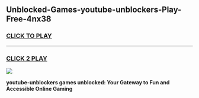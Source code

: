 
## Unblocked-Games-youtube-unblockers-Play-Free-4nx38
<h3>
<a href="https://premium76.site?title=youtube-unblockers&ref=21A">CLICK TO PLAY</a></h3>
<hr>

<h3>
<a href="https://premium76.site?title=youtube-unblockers&ref=21A">CLICK 2 PLAY</a>
  
</h3>

<a href="https://premium76.site?title=youtube-unblockers&ref=21A"><img src="https://clearcache.store/games.png"></a>


**youtube-unblockers games unblocked: Your Gateway to Fun and Accessible Online Gaming**
